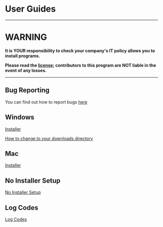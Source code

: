 # User Guides

-----

# WARNING

<strong>
It is YOUR responsibility to check your company's IT policy allows you to install programs.

Please read the [license](https://nyxtryx.github.io/Mouse-Mover/mit-license); contributors to this program are NOT liable in the event of any losses.
</strong>

-----


## Bug Reporting

You can find out how to report bugs [here](https://nyxtryx.github.io/Mouse-Mover/guides/report-a-bug)

## Windows

[Installer](https://nyxtryx.github.io/Mouse-Mover/guides/windows-cli-install)

[How to change to your downloads directory](https://nyxtryx.github.io/Mouse-Mover/guides/windows-download-directory)

## Mac

[Installer](https://nyxtryx.github.io/Mouse-Mover/guides/mac)

## No Installer Setup

[No Installer Setup](https://nyxtryx.github.io/Mouse-Mover/guides/setup-no-installer)

## Log Codes

[Log Codes](https://nyxtryx.github.io/Mouse-Mover/guides/log-codes)
